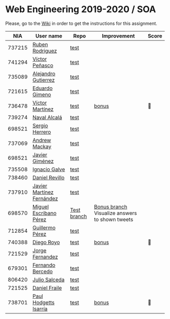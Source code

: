 # Web Engineering 2019-2020 / SOA
Please, go to the [Wiki](https://github.com/UNIZAR-30246-WebEngineering/lab5-soa/wiki) in order to get the instructions for this assignment.

| NIA    | User name | Repo | Improvement | Score
|--------|-----------|------|-------------|--------
| 737215 | [Ruben Rodriguez](https://github.com/ZgzInfinity) |[test](https://github.com/ZgzInfinity/lab5-soa/tree/test) | |
| 741294 | [Víctor Peñasco](https://github.com/vpec) |[test](https://github.com/vpec/lab5-soa/tree/test) | |
| 735089 | [Alejandro Gutierrez](https://github.com/AlexGuti14) |[test](https://github.com/AlexGuti14/lab5-soa/tree/test) | |
| 721615 | [Eduardo Gimeno](https://github.com/Edu7216) |[test](https://github.com/Edu7216/lab5-soa/tree/test) | |
| 736478 | [Víctor Martínez](https://github.com/vmbatlle) |[test](https://github.com/vmbatlle/lab5-soa/tree/test) | [bonus](https://github.com/vmbatlle/lab5-soa/tree/bonus) | :gift:
| 739274 | [Naval Alcalá](https://github.com/aeri) |[test](https://github.com/aeri/lab5-soa/tree/test) | |
| 698521 | [Sergio Herrero](https://github.com/sherrero96) |[test](https://github.com/sherrero96/lab5-soa/tree/test) | |
| 737069 | [Andrew Mackay](https://github.com/AndrewKM210) |[test](https://github.com/AndrewKM210/lab5-soa/tree/test) | |
| 698521 | [Javier Giménez](https://github.com/JaviBite) |[test](https://github.com/JaviBite/lab5-soa/tree/test) | |
| 735508 | [Ignacio Galve](https://github.com/IgnacioSan22) |[test](https://github.com/IgnacioSan22/lab5-soa/tree/test) | |
| 738460 | [Daniel Revillo](https://github.com/DaniRevillo) |[test](https://github.com/DaniRevillo/lab5-soa/tree/test) | |
| 737910 | [Javier Martínez Fernández](https://github.com/javiermixture17) |[test](https://github.com/javiermixture17/lab5-soa/tree/test) | |
| 698570 | [Miguel Escribano Pérez](https://github.com/a698570) | [Test branch](https://github.com/a698570/lab5-soa/tree/test) | [Bonus branch](https://github.com/a698570/lab5-soa/tree/bonus)  Visualize answers to shown tweets |
| 712854 | [Guillermo Pérez](https://github.com/Guillerm097) |[test](https://github.com/Guillerm097/lab5-soa/tree/test) | |
| 740388 | [Diego Royo](https://github.com/diegoroyo) |[test](https://github.com/diegoroyo/lab5-soa/tree/test) | [bonus](https://github.com/diegoroyo/lab5-soa/tree/github) | :gift:
| 721529 | [Jorge Fernandez](https://github.com/jorge97fernandez) |[test](https://github.com/jorge97fernandez/lab5-soa/tree/test) | |
| 679301 | [Fernando Bercedo](https://github.com/ferbercedo) |[test](https://github.com/ferbercedo/lab5-soa/tree/test) | |
| 806420 | [Julio Salceda](https://github.com/phsxes) |[test](https://github.com/phsxes/lab5-soa/tree/test) | |
| 721525 | [Daniel Fraile](https://github.com/DanFzgz) |[test](https://github.com/DanFzgz/lab5-soa/tree/test) | |
| 738701 | [Paul Hodgetts Isarría](https://github.com/Jujuyeh) |[test](https://github.com/Jujuyeh/lab5-soa/tree/test) | [bonus](https://github.com/Jujuyeh/lab5-soa/tree/bonus) | :gift:
